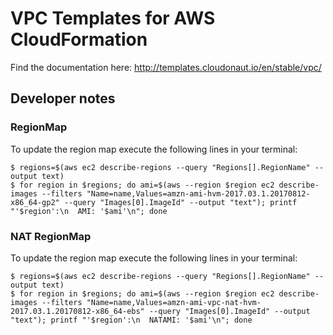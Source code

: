 # VPC Templates for AWS CloudFormation

Find the documentation here: http://templates.cloudonaut.io/en/stable/vpc/

## Developer notes

### RegionMap
To update the region map execute the following lines in your terminal:

```
$ regions=$(aws ec2 describe-regions --query "Regions[].RegionName" --output text)
$ for region in $regions; do ami=$(aws --region $region ec2 describe-images --filters "Name=name,Values=amzn-ami-hvm-2017.03.1.20170812-x86_64-gp2" --query "Images[0].ImageId" --output "text"); printf "'$region':\n  AMI: '$ami'\n"; done
```

### NAT RegionMap
To update the region map execute the following lines in your terminal:

```
$ regions=$(aws ec2 describe-regions --query "Regions[].RegionName" --output text)
$ for region in $regions; do ami=$(aws --region $region ec2 describe-images --filters "Name=name,Values=amzn-ami-vpc-nat-hvm-2017.03.1.20170812-x86_64-ebs" --query "Images[0].ImageId" --output "text"); printf "'$region':\n  NATAMI: '$ami'\n"; done
```
